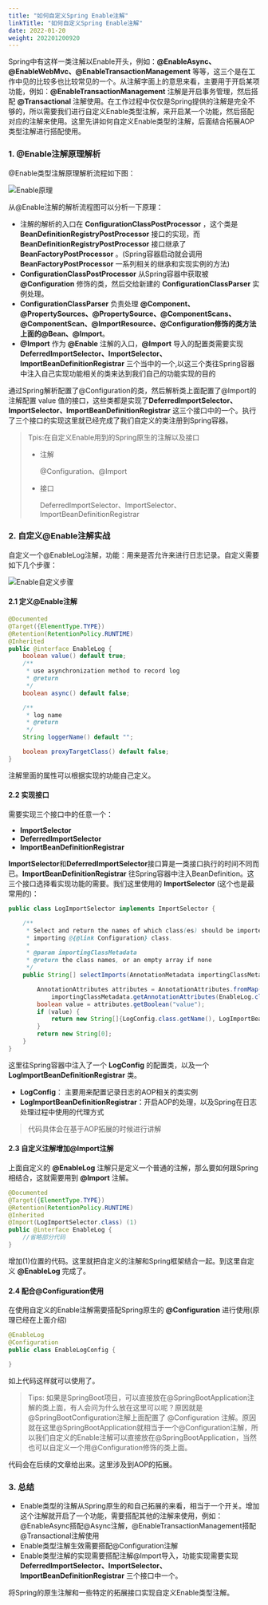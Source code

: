 ```yaml
---
title: "如何自定义Spring Enable注解"
linkTitle: "如何自定义Spring Enable注解"
date: 2022-01-20
weight: 202201200920
---
```


Spring中有这样一类注解以Enable开头，例如：**@EnableAsync、@EnableWebMvc、@EnableTransactionManagement** 等等，这三个是在工作中见的比较多也比较常见的一个。从注解字面上的意思来看，主要用于开启某项功能，例如：**@EnableTransactionManagement** 注解是开启事务管理，然后搭配 **@Transactional** 注解使用。在工作过程中仅仅是Spring提供的注解是完全不够的，所以需要我们进行自定义Enable类型注解，来开启某一个功能，然后搭配对应的注解来使用。这里先讲如何自定义Enable类型的注解，后面结合拓展AOP类型注解进行搭配使用。

### 1. @Enable注解原理解析

@Enable类型注解原理解析流程如下图：

![Enable原理 ](https://raw.githubusercontent.com/mxsm/picture/main/spring/custom/Enable%E5%8E%9F%E7%90%86%20.png)

从@Enable注解的解析流程图可以分析一下原理：

- 注解的解析的入口在 **ConfigurationClassPostProcessor**  ，这个类是 **BeanDefinitionRegistryPostProcessor** 接口的实现，而**BeanDefinitionRegistryPostProcessor** 接口继承了**BeanFactoryPostProcessor** 。(Spring容器启动就会调用**BeanFactoryPostProcessor** 一系列相关的继承和实现实例的方法)
- **ConfigurationClassPostProcessor** 从Spring容器中获取被 **@Configuration** 修饰的类，然后交给新建的 **ConfigurationClassParser** 实例处理。
- **ConfigurationClassParser** 负责处理 **@Component、@PropertySources、@PropertySource、@ComponentScans、@ComponentScan、@ImportResource、@Configuration修饰的类方法上面的@Bean、@Import**。
- **@Import** 作为 **@Enable** 注解的入口，**@Import** 导入的配置类需要实现 **DeferredImportSelector、ImportSelector、ImportBeanDefinitionRegistrar** 三个当中的一个,以这三个类往Spring容器中注入自己实现功能相关的类来达到我们自己的功能实现的目的

通过Spring解析配置了@Configuration的类，然后解析类上面配置了@Import的注解配置 value 值的接口，这些类都是实现了**DeferredImportSelector、ImportSelector、ImportBeanDefinitionRegistrar** 这三个接口中的一个。执行了三个接口的实现这里就已经完成了我们自定义的类注册到Spring容器。

> Tpis:在自定义Enable用到的Spring原生的注解以及接口
>
> - 注解
>
>   @Configuration、@Import
>
> - 接口
>
>   DeferredImportSelector、ImportSelector、ImportBeanDefinitionRegistrar

### 2. 自定义@Enable注解实战

自定义一个@EnableLog注解，功能：用来是否允许来进行日志记录。自定义需要如下几个步骤：

![Enable自定义步骤](https://raw.githubusercontent.com/mxsm/picture/main/spring/custom/Enable%E8%87%AA%E5%AE%9A%E4%B9%89%E6%AD%A5%E9%AA%A4.png)

#### 2.1 定义@Enable注解

```java
@Documented
@Target({ElementType.TYPE})
@Retention(RetentionPolicy.RUNTIME)
@Inherited
public @interface EnableLog {
    boolean value() default true;
    /**
     * use asynchronization method to record log
     * @return
     */
    boolean async() default false;

    /**
     * log name
     * @return
     */
    String loggerName() default "";

    boolean proxyTargetClass() default false;
}
```

注解里面的属性可以根据实现的功能自己定义。

#### 2.2 实现接口

需要实现三个接口中的任意一个：

- **ImportSelector**
- **DeferredImportSelector**
- **ImportBeanDefinitionRegistrar**

**ImportSelector**和**DeferredImportSelector**接口算是一类接口执行的时间不同而已。**ImportBeanDefinitionRegistrar** 往Spring容器中注入BeanDefinition。这三个接口选择看实现功能的需要。我们这里使用的 **ImportSelector** (这个也是最常用的)：

```java
public class LogImportSelector implements ImportSelector {

    /**
     * Select and return the names of which class(es) should be imported based on the {@link AnnotationMetadata} of the
     * importing @{@link Configuration} class.
     *
     * @param importingClassMetadata
     * @return the class names, or an empty array if none
     */
    public String[] selectImports(AnnotationMetadata importingClassMetadata) {

        AnnotationAttributes attributes = AnnotationAttributes.fromMap(
            importingClassMetadata.getAnnotationAttributes(EnableLog.class.getName(), false));
        boolean value = attributes.getBoolean("value");
        if (value) {
            return new String[]{LogConfig.class.getName(), LogImportBeanDefinitionRegistrar.class.getName()};
        }
        return new String[0];
    }
}
```

这里往Spring容器中注入了一个 **LogConfig** 的配置类，以及一个 **LogImportBeanDefinitionRegistrar** 类。

-  **LogConfig**： 主要用来配置记录日志的AOP相关的类实例
- **LogImportBeanDefinitionRegistrar**：开启AOP的处理，以及Spring在日志处理过程中使用的代理方式

> 代码具体会在基于AOP拓展的时候进行讲解

#### 2.3 自定义注解增加@Import注解

上面自定义的 **@EnableLog** 注解只是定义一个普通的注解，那么要如何跟Spring相结合，这就需要用到 **@Import** 注解。

```java
@Documented
@Target({ElementType.TYPE})
@Retention(RetentionPolicy.RUNTIME)
@Inherited
@Import(LogImportSelector.class) (1)
public @interface EnableLog {
    //省略部分代码
}
```

增加(1)位置的代码。这里就把自定义的注解和Spring框架结合一起。到这里自定义 **@EnableLog** 完成了。

#### 2.4 配合@Configuration使用

在使用自定义的Enable注解需要搭配Spring原生的 **@Configuration** 进行使用(原理已经在上面介绍)

```java
@EnableLog
@Configuration
public class EnableLogConfig {

}
```

如上代码这样就可以使用了。

> Tips: 如果是SpringBoot项目，可以直接放在@SpringBootApplication注解的类上面，有人会问为什么放在这里可以呢？原因就是 @SpringBootConfiguration注解上面配置了 @Configuration 注解。原因就在这里@SpringBootApplication就相当于一个@Configuration注解，所以我们自定义的Enable注解可以直接放在@SpringBootApplication，当然也可以自定义一个用@Configuration修饰的类上面。

代码会在后续的文章给出来。这里涉及到AOP的拓展。

### 3. 总结

- Enable类型的注解从Spring原生的和自己拓展的来看，相当于一个开关。增加这个注解就开启了一个功能，需要搭配其他的注解来使用，例如：@EnableAsync搭配@Async注解，@EnableTransactionManagement搭配@Transactional注解使用
- Enable类型注解生效需要搭配@Configuration注解
- Enable类型注解的实现需要搭配注解@Import导入，功能实现需要实现**DeferredImportSelector、ImportSelector、ImportBeanDefinitionRegistrar** 三个接口中一个。

将Spring的原生注解和一些特定的拓展接口实现自定义Enable类型注解。